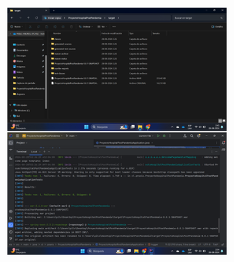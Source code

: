 ![Descripción de la Imagen](https://github.com/pilo1987/DesafioSpringBoot2-Hospital/blob/main/Captura%20de%20pantalla%20Proyecto%20Hospital.png?raw=true)
![Descripción de la Imagen](https://github.com/pilo1987/DesafioSpringBoot2-Hospital/blob/main/Captura%20de%20pantalla%20WAR.png?raw=true)

